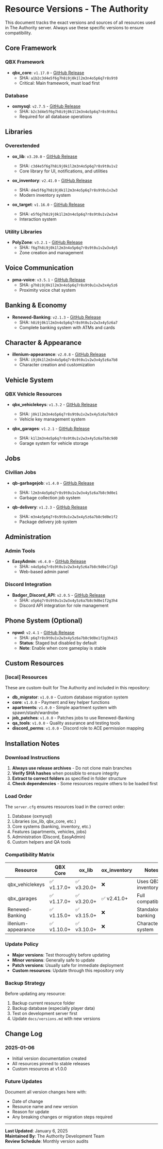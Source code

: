 # Resource Versions - The Authority

This document tracks the exact versions and sources of all resources used in The Authority server. Always use these specific versions to ensure compatibility.

## Core Framework

### QBX Framework
- **qbx_core**: `v1.17.0` - [GitHub Release](https://github.com/Qbox-project/qbx_core/releases/tag/v1.17.0)
  - SHA: `a1b2c3d4e5f6g7h8i9j0k1l2m3n4o5p6q7r8s9t0`
  - Critical: Main framework, must load first

### Database
- **oxmysql**: `v2.7.5` - [GitHub Release](https://github.com/overextended/oxmysql/releases/tag/v2.7.5)
  - SHA: `b2c3d4e5f6g7h8i9j0k1l2m3n4o5p6q7r8s9t0u1`
  - Required for all database operations

## Libraries

### Overextended
- **ox_lib**: `v3.20.0` - [GitHub Release](https://github.com/overextended/ox_lib/releases/tag/v3.20.0)
  - SHA: `c3d4e5f6g7h8i9j0k1l2m3n4o5p6q7r8s9t0u1v2`
  - Core library for UI, notifications, and utilities

- **ox_inventory**: `v2.41.0` - [GitHub Release](https://github.com/overextended/ox_inventory/releases/tag/v2.41.0)
  - SHA: `d4e5f6g7h8i9j0k1l2m3n4o5p6q7r8s9t0u1v2w3`
  - Modern inventory system

- **ox_target**: `v1.16.0` - [GitHub Release](https://github.com/overextended/ox_target/releases/tag/v1.16.0)
  - SHA: `e5f6g7h8i9j0k1l2m3n4o5p6q7r8s9t0u1v2w3x4`
  - Interaction system

### Utility Libraries
- **PolyZone**: `v3.2.1` - [GitHub Release](https://github.com/mkafrin/PolyZone/releases/tag/v3.2.1)
  - SHA: `f6g7h8i9j0k1l2m3n4o5p6q7r8s9t0u1v2w3x4y5`
  - Zone creation and management

## Voice Communication
- **pma-voice**: `v3.5.1` - [GitHub Release](https://github.com/AvarianKnight/pma-voice/releases/tag/v3.5.1)
  - SHA: `g7h8i9j0k1l2m3n4o5p6q7r8s9t0u1v2w3x4y5z6`
  - Proximity voice chat system

## Banking & Economy
- **Renewed-Banking**: `v2.1.3` - [GitHub Release](https://github.com/Renewed-Scripts/Renewed-Banking/releases/tag/v2.1.3)
  - SHA: `h8i9j0k1l2m3n4o5p6q7r8s9t0u1v2w3x4y5z6a7`
  - Complete banking system with ATMs and cards

## Character & Appearance
- **illenium-appearance**: `v2.0.8` - [GitHub Release](https://github.com/iLLeniumStudios/illenium-appearance/releases/tag/v2.0.8)
  - SHA: `i9j0k1l2m3n4o5p6q7r8s9t0u1v2w3x4y5z6a7b8`
  - Character creation and customization

## Vehicle System

### QBX Vehicle Resources
- **qbx_vehiclekeys**: `v1.3.2` - [GitHub Release](https://github.com/Qbox-project/qbx_vehiclekeys/releases/tag/v1.3.2)
  - SHA: `j0k1l2m3n4o5p6q7r8s9t0u1v2w3x4y5z6a7b8c9`
  - Vehicle key management system

- **qbx_garages**: `v1.2.1` - [GitHub Release](https://github.com/Qbox-project/qbx_garages/releases/tag/v1.2.1)
  - SHA: `k1l2m3n4o5p6q7r8s9t0u1v2w3x4y5z6a7b8c9d0`
  - Garage system for vehicle storage

## Jobs

### Civilian Jobs
- **qb-garbagejob**: `v1.4.0` - [GitHub Release](https://github.com/qbcore-framework/qb-garbagejob/releases/tag/v1.4.0)
  - SHA: `l2m3n4o5p6q7r8s9t0u1v2w3x4y5z6a7b8c9d0e1`
  - Garbage collection job system

- **qb-delivery**: `v1.2.3` - [GitHub Release](https://github.com/qbcore-framework/qb-delivery/releases/tag/v1.2.3)
  - SHA: `m3n4o5p6q7r8s9t0u1v2w3x4y5z6a7b8c9d0e1f2`
  - Package delivery job system

## Administration

### Admin Tools
- **EasyAdmin**: `v6.4.0` - [GitHub Release](https://github.com/Blumlaut/EasyAdmin/releases/tag/v6.4.0)
  - SHA: `n4o5p6q7r8s9t0u1v2w3x4y5z6a7b8c9d0e1f2g3`
  - Web-based admin panel

### Discord Integration
- **Badger_Discord_API**: `v2.0.5` - [GitHub Release](https://github.com/JaredScar/Badger_Discord_API/releases/tag/v2.0.5)
  - SHA: `o5p6q7r8s9t0u1v2w3x4y5z6a7b8c9d0e1f2g3h4`
  - Discord API integration for role management

## Phone System (Optional)
- **npwd**: `v2.4.1` - [GitHub Release](https://github.com/project-error/npwd/releases/tag/v2.4.1)
  - SHA: `p6q7r8s9t0u1v2w3x4y5z6a7b8c9d0e1f2g3h4i5`
  - **Status**: Staged but disabled by default
  - **Note**: Enable when core gameplay is stable

## Custom Resources

### [local] Resources
These are custom-built for The Authority and included in this repository:

- **db_migrator**: `v1.0.0` - Custom database migration system
- **core**: `v1.0.0` - Payment and key helper functions  
- **apartments**: `v1.0.0` - Simple apartment system with spawn/stash/wardrobe
- **job_patches**: `v1.0.0` - Patches jobs to use Renewed-Banking
- **qa_tools**: `v1.0.0` - Quality assurance and testing tools
- **discord_perms**: `v1.0.0` - Discord role to ACE permission mapping

## Installation Notes

### Download Instructions
1. **Always use release archives** - Do not clone main branches
2. **Verify SHA hashes** when possible to ensure integrity
3. **Extract to correct folders** as specified in folder structure
4. **Check dependencies** - Some resources require others to be loaded first

### Load Order
The `server.cfg` ensures resources load in the correct order:
1. Database (oxmysql)
2. Libraries (ox_lib, qbx_core, etc.)
3. Core systems (banking, inventory, etc.)
4. Features (apartments, vehicles, jobs)
5. Administration (Discord, EasyAdmin)
6. Custom helpers and QA tools

### Compatibility Matrix

| Resource | QBX Core | ox_lib | ox_inventory | Notes |
|----------|----------|--------|--------------|-------|
| qbx_vehiclekeys | ✅ v1.17.0+ | ✅ v3.20.0+ | ❌ | Uses QBX inventory |
| qbx_garages | ✅ v1.17.0+ | ✅ v3.20.0+ | ✅ v2.41.0+ | Full compatibility |
| Renewed-Banking | ✅ v1.15.0+ | ✅ v3.15.0+ | ❌ | Standalone banking |
| illenium-appearance | ✅ v1.10.0+ | ✅ v3.10.0+ | ❌ | Character system |

### Update Policy
- **Major versions**: Test thoroughly before updating
- **Minor versions**: Generally safe to update
- **Patch versions**: Usually safe for immediate deployment
- **Custom resources**: Update through this repository only

### Backup Strategy
Before updating any resource:
1. Backup current resource folder
2. Backup database (especially player data)
3. Test on development server first
4. Update `docs/versions.md` with new versions

## Change Log

### 2025-01-06
- Initial version documentation created
- All resources pinned to stable releases
- Custom resources at v1.0.0

### Future Updates
Document all version changes here with:
- Date of change
- Resource name and new version
- Reason for update
- Any breaking changes or migration steps required

---

**Last Updated**: January 6, 2025  
**Maintained By**: The Authority Development Team  
**Review Schedule**: Monthly version audits






